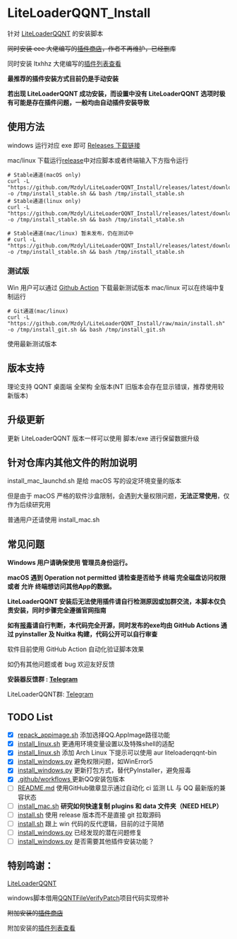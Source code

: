 # LiteLoaderQQNT_Install
针对 [LiteLoaderQQNT](https://liteloaderqqnt.github.io) 的安装脚本

~~同时安装 eee 大佬编写的[插件商店](https://github.com/Night-stars-1/LiteLoaderQQNT-Plugin-Plugin-Store/releases)，作者不再维护，已经删库~~

同时安装 ltxhhz 大佬编写的[插件列表查看](https://github.com/ltxhhz/LL-plugin-list-viewer/)

**最推荐的插件安装方式目前仍是手动安装**

**若出现 LiteLoaderQQNT 成功安装，而设置中没有 LiteLoaderQQNT 选项时极有可能是存在插件问题，一般均由自动插件安装导致**

## 使用方法

windows 运行对应 exe 即可 [Releases 下载链接](https://github.com/Mzdyl/LiteLoaderQQNT_Install/releases/latest/download/install_windows.exe) 

mac/linux 下载运行[release](https://github.com/Mzdyl/LiteLoaderQQNT_Install/releases)中对应脚本或者终端输入下方指令运行


```
# Stable通道(macOS only)
curl -L "https://github.com/Mzdyl/LiteLoaderQQNT_Install/releases/latest/download/install_mac.sh" -o /tmp/install_stable.sh && bash /tmp/install_stable.sh
# Stable通道(linux only)
curl -L "https://github.com/Mzdyl/LiteLoaderQQNT_Install/releases/latest/download/install_linux.sh" -o /tmp/install_stable.sh && bash /tmp/install_stable.sh

# Stable通道(mac/linux) 暂未发布，仍在测试中
# curl -L "https://github.com/Mzdyl/LiteLoaderQQNT_Install/releases/latest/download/install.sh" -o /tmp/install_stable.sh && bash /tmp/install_stable.sh
```

### 测试版

Win 用户可以通过 [Github Action](https://github.com/Mzdyl/LiteLoaderQQNT_Install/actions) 下载最新测试版本
mac/linux 可以在终端中复制运行
```
# Git通道(mac/linux)
curl -L "https://github.com/Mzdyl/LiteLoaderQQNT_Install/raw/main/install.sh" -o /tmp/install_git.sh && bash /tmp/install_git.sh
```
使用最新测试版本

## 版本支持

理论支持 QQNT 桌面端 全架构 全版本(NT 旧版本会存在显示错误，推荐使用较新版本)

## 升级更新

更新 LiteLoaderQQNT 版本一样可以使用 脚本/exe 进行保留数据升级

## 针对仓库内其他文件的附加说明

install_mac_launchd.sh 是给 macOS 写的设定环境变量的版本

但是由于 macOS 严格的软件沙盒限制，会遇到大量权限问题，**无法正常使用**，仅作为后续研究用

普通用户还请使用 install_mac.sh

## 常见问题

**Windows 用户请确保使用 管理员身份运行。**

**macOS 遇到 Operation not permitted 请检查是否给予 终端 完全磁盘访问权限 或者 允许 终端想访问其他App的数据。**

**LiteLoaderQQNT 安装后无法使用插件请自行检测原因或加群交流，本脚本仅负责安装，同时步骤完全遵循官网指南**

**如有[报毒](https://github.com/Mzdyl/LiteLoaderQQNT_Install/issues/20)请自行判断，本代码完全开源，同时发布的exe均由 GitHub Actions 通过 pyinstaller 及 Nuitka 构建，代码公开可以自行审查**

软件目前使用 GitHub Action 自动化验证脚本效果

如仍有其他问题或者 bug 欢迎友好反馈

**安装器反馈群 :  [Telegram](https://t.me/+EKoVlfEI7Ow4MzJl)**

LiteLoaderQQNT群: [Telegram](https://t.me/LiteLoaderQQNT)

## TODO List

- [x] [repack_appimage.sh](https://github.com/Mzdyl/LiteLoaderQQNT_Install/blob/main/repack_appimage.sh) 添加选择QQ.AppImage路径功能
- [x] [install_linux.sh](https://github.com/Mzdyl/LiteLoaderQQNT_Install/blob/main/install_linux.sh) 更通用环境变量设置以及特殊shell的适配
- [x] [install_linux.sh](https://github.com/Mzdyl/LiteLoaderQQNT_Install/blob/main/install_linux.sh) 添加 Arch Linux 下提示可以使用 aur liteloaderqqnt-bin
- [x] [install_windows.py](https://github.com/Mzdyl/LiteLoaderQQNT_Install/blob/main/install_windows.py) 避免权限问题，如WinError5
- [x] [install_windows.py](https://github.com/Mzdyl/LiteLoaderQQNT_Install/blob/main/install_windows.py) 更新打包方式，替代PyInstaller，避免报毒
- [x] [.github/workflows ](https://github.com/Mzdyl/LiteLoaderQQNT_Install/tree/main/.github/workflows) 更新QQ安装包版本
- [ ] [README.md](https://github.com/Mzdyl/LiteLoaderQQNT_Install/blob/main/README.md) 使用GitHub徽章显示通过自动化 ci 监测 LL 与 QQ 最新版的兼容状态
- [ ] [install_mac.sh](https://github.com/Mzdyl/LiteLoaderQQNT_Install/blob/main/install_mac.sh) **研究如何快速复制 plugins 和 data 文件夹（NEED HELP）**
- [ ] [install.sh](https://github.com/Mzdyl/LiteLoaderQQNT_Install/blob/main/install.sh) 使用 release 版本而不是直接 git 拉取源码
- [ ] [install.sh](https://github.com/Mzdyl/LiteLoaderQQNT_Install/blob/main/install.sh) 跟上 win 代码的反代逻辑，目前的过于简陋
- [ ] [install_windows.py](https://github.com/Mzdyl/LiteLoaderQQNT_Install/blob/main/install_windows.py) 已经发现的潜在问题修复
- [ ] [install_windows.py](https://github.com/Mzdyl/LiteLoaderQQNT_Install/blob/main/install_windows.py) 是否需要其他插件安装功能？

## 特别鸣谢：

[LiteLoaderQQNT](https://github.com/LiteLoaderQQNT/LiteLoaderQQNT)

windows脚本借用[QQNTFileVerifyPatch](https://github.com/LiteLoaderQQNT/QQNTFileVerifyPatch)项目代码实现修补

~~附加安装的[插件商店](https://github.com/Night-stars-1/LiteLoaderQQNT-Plugin-Plugin-Store/releases)~~

附加安装的[插件列表查看](https://github.com/ltxhhz/LL-plugin-list-viewer/)
